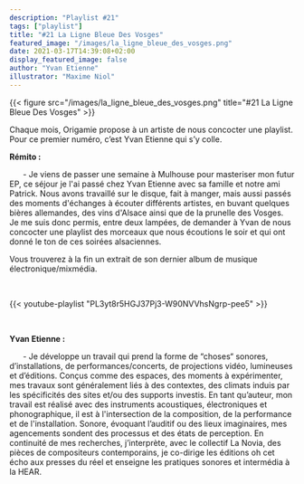 ```yaml
---
description: "Playlist #21"
tags: ["playlist"]
title: "#21 La Ligne Bleue Des Vosges"
featured_image: "/images/la_ligne_bleue_des_vosges.png"
date: 2021-03-17T14:39:08+02:00
display_featured_image: false
author: "Yvan Etienne" 
illustrator: "Maxime Niol"
---
```


{{< figure src="/images/la_ligne_bleue_des_vosges.png" title="#21 La Ligne Bleue Des Vosges" >}}

Chaque mois, Origamie propose à un artiste de nous concocter une playlist. Pour ce premier numéro, c’est Yvan Etienne qui s’y colle.


<strong>Rémito :</strong>

&nbsp;&nbsp;&nbsp;&nbsp;&nbsp;&nbsp;\- Je viens de passer une semaine à Mulhouse pour masteriser mon futur EP, ce séjour je l'ai passé chez Yvan Etienne avec sa famille et notre ami Patrick. Nous avons travaillé sur le disque, fait à manger, mais aussi passés des moments d'échanges à écouter différents artistes, en buvant quelques bières allemandes, des vins d'Alsace ainsi que de la prunelle des Vosges.
Je me suis donc permis, entre deux lampées, de demander à Yvan de nous concocter une playlist des morceaux que nous écoutions le soir et qui ont donné le ton de ces soirées alsaciennes.

Vous trouverez à la fin un extrait de son dernier album de musique électronique/mixmédia.

<br/>

{{< youtube-playlist "PL3yt8r5HGJ37Pj3-W90NVVhsNgrp-pee5" >}}

<br/>

<strong>Yvan Etienne :</strong>

&nbsp;&nbsp;&nbsp;&nbsp;&nbsp;&nbsp;\- Je développe un travail qui prend la forme de “choses“ sonores, d’installations, de performances/concerts, de projections vidéo, lumineuses et d’éditions.
Conçus comme des espaces, des moments à expérimenter, mes travaux sont généralement liés à des contextes, des climats induis par les spécificités des sites et/ou des supports investis.
En tant qu’auteur, mon travail est réalisé avec des instruments acoustiques, électroniques et phonographique, il est à l'intersection de la composition, de la performance et de l'installation.
Sonore, évoquant l’auditif ou des lieux imaginaires, mes agencements sondent des processus et des états de perception.
En continuité de mes recherches, j’interprète, avec le collectif La Novia, des pièces de compositeurs contemporains, je co-dirige les éditions oh cet écho aux presses du réel et enseigne les pratiques sonores et intermédia à la HEAR.